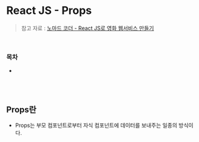# React JS - Props

> 참고 자료 : <a href="https://nomadcoders.co/react-for-beginners">노마드 코더 - React JS로 영화 웹서비스 만들기</a>

<br/>

### 목차

- <a href=""></a>

<br/><br/>

## Props란

- Props는 부모 컴포넌트로부터 자식 컴포넌트에 데이터를 보내주는 일종의 방식이다.
